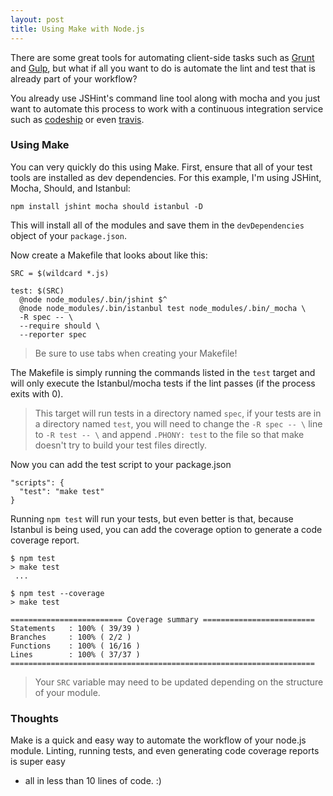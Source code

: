 ```yaml
---
layout: post
title: Using Make with Node.js
---
```


There are some great tools for automating client-side tasks such as
[Grunt](http://gruntjs.com/) and [Gulp](http://gulpjs.com/), but what if all you
want to do is automate the lint and test that is already part of your workflow?

You already use JSHint's command line tool along with mocha and you just want to
automate this process to work with a continuous integration service such as
[codeship](http://codeship.io) or even [travis](http://travis-ci.org/).

### Using Make

You can very quickly do this using Make. First, ensure that all of your test
tools are installed as dev dependencies. For this example, I'm using JSHint,
Mocha, Should, and Istanbul:

    npm install jshint mocha should istanbul -D

This will install all of the modules and save them in the `devDependencies`
object of your `package.json`.

Now create a Makefile that looks about like this:

    SRC = $(wildcard *.js)

    test: $(SRC)
      @node node_modules/.bin/jshint $^
      @node node_modules/.bin/istanbul test node_modules/.bin/_mocha \
      -R spec -- \
      --require should \
      --reporter spec

> Be sure to use tabs when creating your Makefile!

The Makefile is simply running the commands listed in the `test` target and will
only execute the Istanbul/mocha tests if the lint passes (if the process exits
with 0).

>  This target will run tests in a directory named `spec`, if your tests are in a
>  directory named `test`, you will need to change the `-R spec -- \` line to
>  `-R test -- \` and append `.PHONY: test` to the file so that make doesn't try to
>  build your test files directly.

Now you can add the test script to your package.json

    "scripts": {
      "test": "make test"
    }

Running `npm test` will run your tests, but even better is that, because
Istanbul is being used, you can add the coverage option to generate a code
coverage report.

    $ npm test
    > make test
     ...
    
    $ npm test --coverage
    > make test
    
    ========================= Coverage summary =========================
    Statements   : 100% ( 39/39 )
    Branches     : 100% ( 2/2 )
    Functions    : 100% ( 16/16 )
    Lines        : 100% ( 37/37 )
    ====================================================================

> Your `SRC` variable may need to be updated depending on the structure of your
> module.

### Thoughts

Make is a quick and easy way to automate the workflow of your node.js module.
Linting, running tests, and even generating code coverage reports is super easy
- all in less than 10 lines of code. :)
